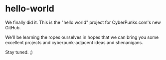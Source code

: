 # hello-world

We finally did it.  This is the "hello world" project for CyberPunks.com's new GitHub.  

We'll be learning the ropes ourselves in hopes that we can bring you some excellent projects and cyberpunk-adjacent ideas and shenanigans.   

Stay tuned. ;)
